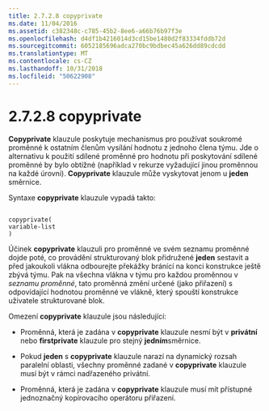 ```yaml
---
title: 2.7.2.8 copyprivate
ms.date: 11/04/2016
ms.assetid: c382348c-c785-45b2-8ee6-a66b76b97f3e
ms.openlocfilehash: d4df1b4216014d3cd15be1480d2f83334fddb72d
ms.sourcegitcommit: 6052185696adca270bc9bdbec45a626dd89cdcdd
ms.translationtype: MT
ms.contentlocale: cs-CZ
ms.lasthandoff: 10/31/2018
ms.locfileid: "50622908"
---
```

# <a name="2728-copyprivate"></a>2.7.2.8 copyprivate

**Copyprivate** klauzule poskytuje mechanismus pro používat soukromé proměnné k ostatním členům vysílání hodnotu z jednoho člena týmu. Jde o alternativu k použití sdílené proměnné pro hodnotu při poskytování sdílené proměnné by bylo obtížné (například v rekurze vyžadující jinou proměnnou na každé úrovni). **Copyprivate** klauzule může vyskytovat jenom u **jeden** směrnice.

Syntaxe **copyprivate** klauzule vypadá takto:

```

copyprivate(
variable-list
)

```

Účinek **copyprivate** klauzuli pro proměnné ve svém seznamu proměnné dojde poté, co provádění strukturovaný blok přidružené **jeden** sestavit a před jakoukoli vlákna odbourejte překážky bránící na konci konstrukce ještě zbývá týmu. Pak na všechna vlákna v týmu pro každou proměnnou v *seznamu proměnné*, tato proměnná změní určené (jako přiřazení) s odpovídající hodnotou proměnné ve vlákně, který spouští konstrukce uživatele strukturované blok.

Omezení **copyprivate** klauzule jsou následující:

- Proměnná, která je zadána v **copyprivate** klauzule nesmí být v **privátní** nebo **firstprivate** klauzule pro stejný **jedním**směrnice.

- Pokud **jeden** s **copyprivate** klauzule narazí na dynamický rozsah paralelní oblasti, všechny proměnné zadané v **copyprivate** klauzule musí být v rámci nadřazeného privátní.

- Proměnná, která je zadána v **copyprivate** klauzule musí mít přístupné jednoznačný kopírovacího operátoru přiřazení.